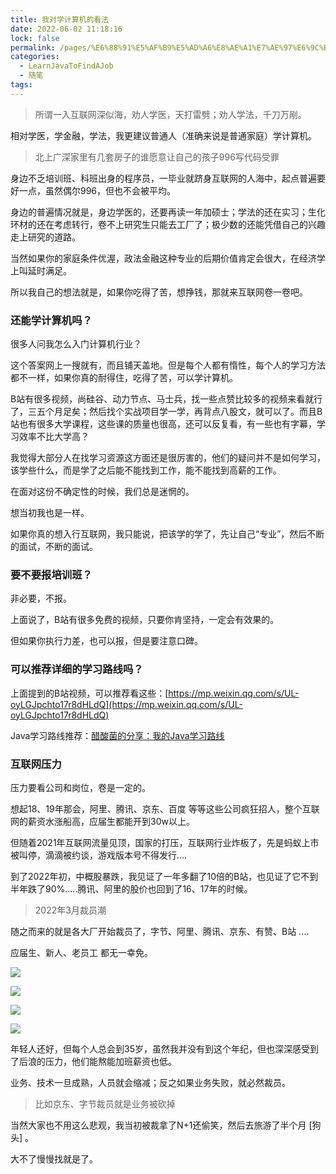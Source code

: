 ```yaml
---
title: 我对学计算机的看法
date: 2022-06-02 11:18:16
lock: false
permalink: /pages/%E6%88%91%E5%AF%B9%E5%AD%A6%E8%AE%A1%E7%AE%97%E6%9C%BA%E7%9A%84%E7%9C%8B%E6%B3%95
categories:
  - LearnJavaToFindAJob
  - 随笔
tags:
---
```



> 所谓一入互联网深似海，劝人学医，天打雷劈；劝人学法，千刀万剐。

相对学医，学金融，学法，我更建议普通人（准确来说是普通家庭）学计算机。

> 北上广深家里有几套房子的谁愿意让自己的孩子996写代码受罪

身边不乏培训班、科班出身的程序员，一毕业就跻身互联网的人海中，起点普遍要好一点，虽然偶尔996，但也不会被平均。

身边的普遍情况就是，身边学医的，还要再读一年加硕士；学法的还在实习；生化环材的还在考虑转行，卷不上研究生只能去工厂了；极少数的还能凭借自己的兴趣走上研究的道路。

当然如果你的家庭条件优渥，政法金融这种专业的后期价值肯定会很大，在经济学上叫延时满足。



所以我自己的想法就是，如果你吃得了苦，想挣钱，那就来互联网卷一卷吧。



### 还能学计算机吗？

很多人问我怎么入门计算机行业？

这个答案网上一搜就有，而且铺天盖地。但是每个人都有惰性，每个人的学习方法都不一样，如果你真的耐得住，吃得了苦，可以学计算机。

B站有很多视频，尚硅谷、动力节点、马士兵，找一些点赞比较多的视频来看就行了，三五个月足矣；然后找个实战项目学一学，再背点八股文，就可以了。而且B站也有很多大学课程，这些课的质量也很高，还可以反复看，有一些也有字幕，学习效率不比大学高？



我觉得大部分人在找学习资源这方面还是很厉害的，他们的疑问并不是如何学习，该学些什么，而是学了之后能不能找到工作，能不能找到高薪的工作。

在面对这份不确定性的时候，我们总是迷惘的。

想当初我也是一样。

如果你真的想入行互联网，我只能说，把该学的学了，先让自己“专业”，然后不断的面试，不断的面试。



### 要不要报培训班？

非必要，不报。

上面说了，B站有很多免费的视频，只要你肯坚持，一定会有效果的。

但如果你执行力差，也可以报，但是要注意口碑。



### 可以推荐详细的学习路线吗？

上面提到的B站视频，可以推荐看这些：[https://mp.weixin.qq.com/s/UL-oyLGJpchto17r8dHLdQ](https://mp.weixin.qq.com/s/UL-oyLGJpchto17r8dHLdQ)

Java学习路线推荐：[醋酸菌的分享：我的Java学习路线](https://purejava.baimuxym.cn/#/README?id=%e6%9c%ac%e9%a1%b9%e7%9b%ae%e5%ad%a6%e4%b9%a0%e8%b7%af%e7%ba%bf)



### 互联网压力

压力要看公司和岗位，卷是一定的。

想起18、19年那会，阿里、腾讯、京东、百度 等等这些公司疯狂招人，整个互联网的薪资水涨船高，应届生都能开到30w以上。

但随着2021年互联网流量见顶，国家的打压，互联网行业炸板了，先是蚂蚁上市被叫停，滴滴被约谈，游戏版本号不得发行....

到了2022年初，中概股暴跌，我见证了一年多翻了10倍的B站，也见证了它不到半年跌了90%.....腾讯、阿里的股价也回到了16、17年的时候。

> 2022年3月裁员潮

随之而来的就是各大厂开始裁员了，字节、阿里、腾讯、京东、有赞、B站 ....

应届生、新人、老员工 都无一幸免。

![](https://cdn.jsdelivr.net/gh/DogerRain/image@main/img-202203/image-20220330181247488.png)

![](https://cdn.jsdelivr.net/gh/DogerRain/image@main/img-202203/image-20220330181214346.png)

![](https://cdn.jsdelivr.net/gh/DogerRain/image@main/img-202203/image-20220330181628890.png)

![](https://cdn.jsdelivr.net/gh/DogerRain/image@main/img-202203/image-20220330181649963.png)

年轻人还好，但每个人总会到35岁，虽然我并没有到这个年纪，但也深深感受到了后浪的压力，他们能熬能加班薪资也低。

业务、技术一旦成熟，人员就会缩减；反之如果业务失败，就必然裁员。

> 比如京东、字节裁员就是业务被砍掉



当然大家也不用这么悲观，我当初被裁拿了N+1还偷笑，然后去旅游了半个月 [狗头] 。

大不了慢慢找就是了。





